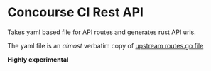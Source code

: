# Concourse CI Rest API

Takes yaml based file for API routes and generates rust API urls.

The yaml file is an _almost_ verbatim copy of [upstream routes.go file](https://github.com/concourse/concourse/blob/master/atc/routes.go)

**Highly experimental**